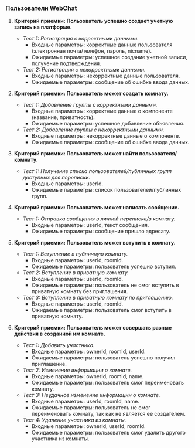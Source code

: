### Пользователи WebChat

1. **Критерий приемки: Пользователь успешно создает учетную запись на платформе.**
    - *Тест 1: Регистрация с корректными данными.*
        - Входные параметры: корректные данные пользователя (электронная почта/телефон, пароль, nicname).
        - Ожидаемые параметры: успешное создание учетной записи, получение подтверждения.
    - *Тест 2: Регистрация с некорректными данными.*
        - Входные параметры: некорректные данные пользователя.
        - Ожидаемые параметры: сообщение об ошибке ввода данных.

2. **Критерий приемки: Пользователь может создать комнату.**
    - *Тест 1: Добавление группы с корректными данными.*
        - Входные параметры: корректные данные о компоненте (название, приватность).
        - Ожидаемые параметры: успешное добавление объявления.
    - *Тест 2: Добавление группы с некорректными данными.*
        - Входные параметры: некорректные данные о компоненте.
        - Ожидаемые параметры: сообщение об ошибке ввода данных.

3. **Критерий приемки: Пользователь может найти пользователя/комнату.**
    - *Тест 1: Получение списка пользователей/публичных групп доступных для переписки.*
        - Входные параметры: userId.
        - Ожидаемые параметры: список пользователей/публичных групп.
        
4. **Критерий приемки: Пользователь может написать сообщение.**
    - *Тест 1: Отправка сообщения в личной переписке/в комнату.*
        - Входные параметры: userId, текст сообщения.
        - Ожидаемые параметры: сообщение пришло адресату.
      
5. **Критерий приемки: Пользователь может вступить в комнату.**
    - *Тест 1: Вступление в публичную комнату.*
        - Входные параметры: userId, roomId.
        - Ожидаемые параметры: пользователь успешно вступил.
    - *Тест 2: Вступление в приватную комнату.*
        - Входные параметры: userId, roomId.
        - Ожидаемые параметры: пользователь не смог вступить в приватную комнату без приглашения.    
    - *Тест 3: Вступление в приватную комнату по приглашению.*
        - Входные параметры: userId, roomId.
        - Ожидаемые параметры: пользователь смог вступить в приватную комнату.
      
6. **Критерий приемки: Пользователь может совершать разные действия в созданной им комнате.**
    - *Тест 1: Добавить участника.*
        - Входные параметры: ownerId, roomId, userId.
        - Ожидаемые параметры: пользователь успешно получил приглашение.
    - *Тест 2: Изменение информации о комнате.*
        - Входные параметры: ownerId, roomId, name.
        - Ожидаемые параметры: пользователь смог переименовать комнату.        
    - *Тест 3: Неудачное изменение информации о комнате.*
        - Входные параметры: userId, roomId, name.
        - Ожидаемые параметры: пользователь не смог переименовать комнату, так как не является ее создателем.    
    - *Тест 4: Удаление участника из комнаты.*
        - Входные параметры: ownerId, userId, roomId.
        - Ожидаемые параметры: пользователь смог удалить другого участника из комнаты.